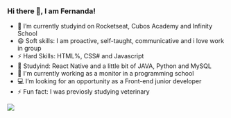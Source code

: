### Hi there 👋, I am Fernanda!


- 🚀 I’m currently studyind on Rocketseat, Cubos Academy and Infinity School
- 😄 Soft skills:  I am proactive, self-taught, communicative and i love work in group
- ⚡ Hard Skills: HTML%, CSS# and Javascript
- 📝 Studyind: React Native and a little bit of JAVA, Python and MySQL
- 🔭 I'm currently working as a monitor in a programming school
- 💻 I’m looking for an opportunity as a Front-end junior developer
- ⚡ Fun fact: I was previosly studying veterinary

<a href="https://www.linkedin.com/in/fernanda-rabacal/">
<img src="https://img.shields.io/badge/LinkedIn-0077B5?style=for-the-badge&logo=linkedin&logoColor=white" /> </a> 
